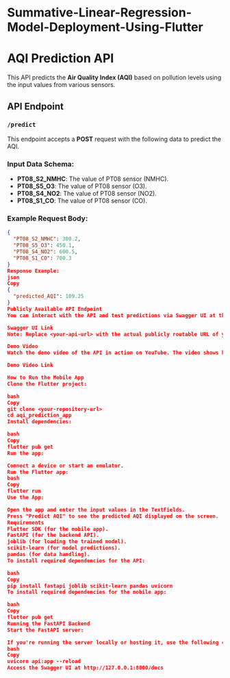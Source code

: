 # Summative-Linear-Regression-Model-Deployment-Using-Flutter
# AQI Prediction API

This API predicts the **Air Quality Index (AQI)** based on pollution levels using the input values from various sensors.

## API Endpoint

### `/predict`

This endpoint accepts a **POST** request with the following data to predict the AQI.

### Input Data Schema:
- **PT08_S2_NMHC**: The value of PT08 sensor (NMHC).
- **PT08_S5_O3**: The value of PT08 sensor (O3).
- **PT08_S4_NO2**: The value of PT08 sensor (NO2).
- **PT08_S1_CO**: The value of PT08 sensor (CO).

### Example Request Body:
```json
{
  "PT08_S2_NMHC": 300.2,
  "PT08_S5_O3": 450.1,
  "PT08_S4_NO2": 600.5,
  "PT08_S1_CO": 700.3
}
Response Example:
json
Copy
{
  "predicted_AQI": 109.25
}
Publicly Available API Endpoint
You can interact with the API and test predictions via Swagger UI at the following publicly available URL:

Swagger UI Link
Note: Replace <your-api-url> with the actual publicly routable URL of your hosted API.

Demo Video
Watch the demo video of the API in action on YouTube. The video shows how to interact with the API and make predictions.

Demo Video Link

How to Run the Mobile App
Clone the Flutter project:

bash
Copy
git clone <your-repository-url>
cd aqi_prediction_app
Install dependencies:

bash
Copy
flutter pub get
Run the app:

Connect a device or start an emulator.
Run the Flutter app:
bash
Copy
flutter run
Use the App:

Open the app and enter the input values in the TextFields.
Press "Predict AQI" to see the predicted AQI displayed on the screen.
Requirements
Flutter SDK (for the mobile app).
FastAPI (for the backend API).
joblib (for loading the trained model).
scikit-learn (for model predictions).
pandas (for data handling).
To install required dependencies for the API:

bash
Copy
pip install fastapi joblib scikit-learn pandas uvicorn
To install required dependencies for the mobile app:

bash
Copy
flutter pub get
Running the FastAPI Backend
Start the FastAPI server:

If you're running the server locally or hosting it, use the following command:
bash
Copy
uvicorn api:app --reload
Access the Swagger UI at http://127.0.0.1:8000/docs
